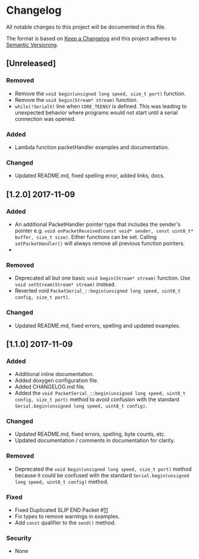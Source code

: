 # Changelog
All notable changes to this project will be documented in this file.

The format is based on [Keep a Changelog](http://keepachangelog.com/en/1.0.0/)
and this project adheres to [Semantic Versioning](http://semver.org/spec/v2.0.0.html).

## [Unreleased]

### Removed
- Remove the `void begin(unsigned long speed, size_t port)` function.
- Remove the `void begin(Stream* stream)` function.
- `while(!SerialX)` line when `CORE_TEENSY` is defined. This was leading to unexpected behavior where programs would not start until a serial connection was opened.

### Added
- Lambda function packetHandler examples and documentation.

### Changed
- Updated README.md, fixed spelling error, added links, docs.

## [1.2.0] 2017-11-09
### Added
- An additional PacketHandler pointer type that includes the sender's pointer e.g. `void onPacketReceived(const void* sender, const uint8_t* buffer, size_t size)`. Either functions can be set. Calling `setPacketHandler()` will always remove all previous function pointers.
-

### Removed
- Deprecated all but one basic `void begin(Stream* stream)` function. Use `void setStream(Stream* stream)` instead.
- Reverted void `PacketSerial_::begin(unsigned long speed, uint8_t config, size_t port)`.

### Changed
- Updated README.md, fixed errors, spelling and updated examples.


## [1.1.0] 2017-11-09
### Added
- Additional inline documentation.
- Added doxygen configuration file.
- Added CHANGELOG.md file.
- Added the `void PacketSerial_::begin(unsigned long speed, uint8_t config, size_t port)` method to avoid confusion with the standard `Serial.begin(unsigned long speed, uint8_t config)`.

### Changed
- Updated README.md, fixed errors, spelling, byte counts, etc.
- Updated documentation / comments in documentation for clarity.

### Removed
- Deprecated the `void begin(unsigned long speed, size_t port)` method because it could be confused with the standard `Serial.begin(unsigned long speed, uint8_t config)` method.

### Fixed
- Fixed Duplicated SLIP END Packet #[11](https://github.com/bakercp/PacketSerial/issues/11)
- Fix types to remove warnings in examples.
- Add `const` qualifier to the `send()` method.

### Security
- None
